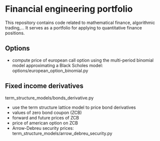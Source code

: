 
# Financial engineering portfolio

This repository contains code related to mathematical finance, algorithmic trading,... It serves as a portfolio
for applying to quantitative finance positions.

## Options

- compute price of european call option using the multi-period binomial model approximating a Black Scholes 
model: options/european_option_binomial.py

## Fixed income derivatives

term_structure_models/bonds_derivative.py
- use the term structure lattice model to price bond derivatives
- values of zero bond coupon (ZCB)
- forward and future prices of ZCB
- price of american option on ZCB
- Arrow-Debreu security prices: term_structure_models/arrow_debreu_security.py